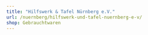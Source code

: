```yaml
---
title: "Hilfswerk & Tafel Nürnberg e.V."
url: /nuernberg/hilfswerk-und-tafel-nuernberg-e-v/
shop: Gebrauchtwaren
---
```

